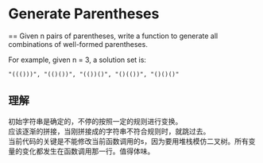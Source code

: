 # Generate Parentheses
==
 Given n pairs of parentheses, write a function to generate all combinations of well-formed parentheses.

For example, given n = 3, a solution set is:
```
"((()))", "(()())", "(())()", "()(())", "()()()"
```
## 理解
初始字符串是确定的，不停的按照一定的规则进行变换。<br>
应该逐渐的拼接，当刚拼接成的字符串不符合规则时，就跳过去。<br>
当前代码的关键是不能修改当前函数调用的s，因为要用堆栈模仿二叉树。所有变量的变化都发生在函数调用那一行。值得体味。